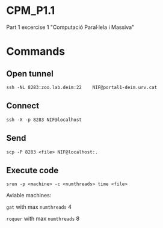 # CPM_P1.1
Part 1 excercise 1 "Computació Paral·lela i Massiva"


# Commands

## Open tunnel
`ssh -NL 8283:zoo.lab.deim:22    NIF@portal1-deim.urv.cat`

## Connect
`ssh -X -p 8283 NIF@localhost`

## Send 
`scp -P 8283 <file> NIF@localhost:.`

## Execute code 
`srun -p <machine> -c <numthreads> time <file>`

Aviable machines:

`gat` with max `numthreads` 4 

`roquer` with max `numthreads` 8